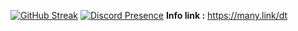 [![GitHub Streak](https://github-readme-streak-stats.herokuapp.com?user=duongtuan303030&theme=dark&hide_border=true&date_format=M%20j%5B%2C%20Y%5D)](https://git.io/streak-stats)
[![Discord Presence](https://lanyard-profile-readme-nyria.vercel.app/api/542602170080428063)](https://discord.com/users/542602170080428063)
**Info link :** https://many.link/dt
